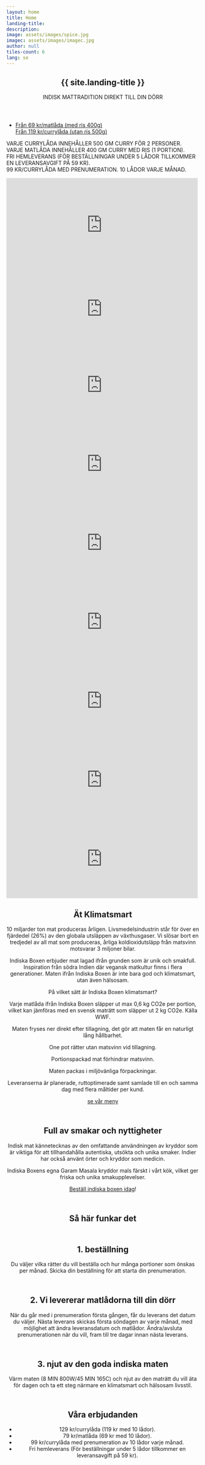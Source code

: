 ```yaml
---
layout: home
title: Home
landing-title: 
description: 
image: assets/images/spice.jpg
imagec: assets/images/imagec.jpg
author: null
tiles-count: 6
lang: se
---
```

<section id="banner" class="major">
        <div class="inner">
            <header class="major">
                <h1>{{ site.landing-title }}</h1>
		<p style="text-transform: uppercase;">indisk mattradition direkt till din dörr</p>
            </header>
            <div class="content">
                <ul class="actions">
			<li><a href="#order" class="button scrolly">Från 69 kr/matlåda (med ris 400g)<br/><span>Från 119 kr/currylåda (utan ris 500g)</span></a></li>
		</ul>
            </div>
	    <p style="text-transform: uppercase;"> <i class="fa fa-fw fa-info"></i> Varje currylåda innehåller 500 gm curry för 2 personer. Varje matlåda innehåller 400 gm curry med ris (1 portion).<br/><i class="fa fa-fw fa-biking"></i> fri hemleverans (För beställningar under 5 lådor tillkommer en leveransavgift på 59 kr).<br/><i class="fa fa-fw fa-tags"></i> 99 kr/currylåda med prenumeration. 10 lådor varje månad. </p>
        </div>
    </section>
    
<div id="main">

<div class="slideshow-container">
        <!--<div class="mySlides slidefade">
  		<div class="slidetxt notice">
			<h2>{{ site.total }} boxes delivered</h2>
			<a href="https://www.saveonethird.org/in-restaurants">fight food waste<br>save 1/3</a>
		</div>
	</div>-->
	<div class="mySlides slidefade">
		<iframe src="https://www.facebook.com/plugins/post.php?href=https%3A%2F%2Fwww.facebook.com%2Fanna.martensson.102%2Fposts%2F3869373669779055&show_text=true&width=500" width="500" height="244" style="border:none;overflow:hidden" scrolling="no" frameborder="0" allowfullscreen="true" allow="autoplay; clipboard-write; encrypted-media; picture-in-picture; web-share"></iframe>
	</div>
	<div class="mySlides slidefade">
		<iframe src="https://www.facebook.com/plugins/post.php?href=https%3A%2F%2Fwww.facebook.com%2Fmarta.m.atram%2Fposts%2F10158449508666137&show_text=true&width=500" width="500" height="193" style="border:none;overflow:hidden" scrolling="no" frameborder="0" allowfullscreen="true" allow="autoplay; clipboard-write; encrypted-media; picture-in-picture; web-share"></iframe>
	</div>
	<div class="mySlides slidefade">
		<iframe src="https://www.facebook.com/plugins/post.php?href=https%3A%2F%2Fwww.facebook.com%2Femma.vonk%2Fposts%2F10160362377011521&show_text=true&width=500" width="500" height="206" style="border:none;overflow:hidden" scrolling="no" frameborder="0" allowfullscreen="true" allow="autoplay; clipboard-write; encrypted-media; picture-in-picture; web-share"></iframe>
	</div>
        <div class="mySlides slidefade">
		<iframe src="https://www.facebook.com/plugins/post.php?href=https%3A%2F%2Fwww.facebook.com%2Fpingvinfabriken%2Fposts%2F10157704264093148&show_text=true&width=500" width="500" height="206" style="border:none;overflow:hidden" scrolling="no" frameborder="0" allowfullscreen="true" allow="autoplay; clipboard-write; encrypted-media; picture-in-picture; web-share"></iframe>
  	</div>
        <div class="mySlides slidefade">
		<iframe src="https://www.facebook.com/plugins/post.php?href=https%3A%2F%2Fwww.facebook.com%2Fjasmin.blossom%2Fposts%2F10158689723107165&show_text=true&width=500" width="500" height="206" style="border:none;overflow:hidden" scrolling="no" frameborder="0" allowfullscreen="true" allow="autoplay; clipboard-write; encrypted-media; picture-in-picture; web-share"></iframe>
	</div>
        <div class="mySlides slidefade">
		<iframe src="https://www.facebook.com/plugins/post.php?href=https%3A%2F%2Fwww.facebook.com%2Feva.tsakalou%2Fposts%2F3425663714181486&show_text=true&width=500" width="500" height="206" style="border:none;overflow:hidden" scrolling="no" frameborder="0" allowfullscreen="true" allow="autoplay; clipboard-write; encrypted-media; picture-in-picture; web-share"></iframe>
	</div>
	<div class="mySlides slidefade">
		<iframe src="https://www.facebook.com/plugins/post.php?href=https%3A%2F%2Fwww.facebook.com%2Fmyrra.ullis.osterlund%2Fposts%2F10160315449444392&show_text=true&width=500" width="500" height="206" style="border:none;overflow:hidden" scrolling="no" frameborder="0" allowfullscreen="true" allow="autoplay; clipboard-write; encrypted-media; picture-in-picture; web-share"></iframe>
	</div>
	<div class="mySlides slidefade">
		<iframe src="https://www.facebook.com/plugins/post.php?href=https%3A%2F%2Fwww.facebook.com%2Fkarolina.nilsson.585%2Fposts%2F10158009285536799&show_text=true&width=500" width="500" height="206" style="border:none;overflow:hidden" scrolling="no" frameborder="0" allowfullscreen="true" allow="autoplay; clipboard-write; encrypted-media; picture-in-picture; web-share"></iframe>
	</div>
	<div class="mySlides slidefade">
		<iframe src="https://www.facebook.com/plugins/post.php?href=https%3A%2F%2Fwww.facebook.com%2Fadam.axelsson.37%2Fposts%2F10157845465070886&show_text=true&width=500" width="500" height="206" style="border:none;overflow:hidden" scrolling="no" frameborder="0" allowfullscreen="true" allow="autoplay; clipboard-write; encrypted-media; picture-in-picture; web-share"></iframe>
	</div>
	<!--<div class="slidetitle"><h3>{{ site.total }}</h3><span class="visborder">boxes delivered</span><br/><a href="https://www.saveonethird.org/in-restaurants">fight food waste<br>save 1/3</a></div>-->
	<!--<div class="mySlides slidefade">
  		<img class="slideimg" src="/assets/food/palakpaneer.jpg" style="width:100%">
  		<div class="slidetxt">Palak Paneer</div>
	</div>
	<div class="mySlides slidefade">
  		<img class="slideimg" src="/assets/food/vegkorma.jpg" style="width:100%">
  		<div class="slidetxt">Chole Vegetable Korma</div>
	</div>
	<div class="mySlides slidefade">
  		<img class="slideimg" src="/assets/food/palakchicken.jpg" style="width:100%">
  		<div class="slidetxt">Palak Chicken</div>
	</div>-->
</div>
<!-- Two -->
<section id="climatebanner" class="major">
  	<div class="inner">
		<header class="major">
      			<h2>Ät Klimatsmart</h2>
			<p class="pnl">10 miljarder ton mat produceras årligen. Livsmedelsindustrin står för över en fjärdedel (26%) av den globala utsläppen av växthusgaser. Vi slösar bort en tredjedel av all mat som produceras, årliga koldioxidutsläpp från matsvinn motsvarar 3 miljoner bilar.</p>
			<p class="pnl">Indiska Boxen erbjuder mat lagad ifrån grunden som är unik och smakfull. Inspiration från södra Indien där vegansk matkultur finns i flera generationer.  Maten ifrån Indiska Boxen är inte bara god och klimatsmart, utan även hälsosam.</p>
			<p>På vilket sätt är Indiska Boxen klimatsmart?</p>
			<p><i class="fas fa-fw fa-globe-americas"></i>Varje matlåda ifrån Indiska Boxen släpper ut max 0,6 kg CO2e per portion, vilket kan jämföras med en svensk maträtt som släpper ut 2 kg CO2e. Källa WWF.</p>
			<p><i class="fas fa-fw fa-globe-americas"></i>Maten fryses ner direkt efter tillagning, det gör att maten får en naturligt lång hållbarhet.</p>
			<p><i class="fas fa-fw fa-globe-americas"></i>One pot rätter utan matsvinn vid tillagning.</p>
			<p><i class="fas fa-fw fa-globe-americas"></i>Portionspackad mat förhindrar matsvinn.</p>
			<p><i class="fas fa-fw fa-globe-americas"></i>Maten packas i miljövänliga förpackningar.</p>
			<p><i class="fas fa-fw fa-globe-americas"></i>Leveranserna är planerade, ruttoptimerade samt samlade till en och samma dag med flera måltider per kund.</p>
			<a href="menu" class="button next"><i class="fa fa-fw fa-utensils"></i> se vår meny</a>
			<!--div class="video-container">
			<div class="embed-container">
			<iframe width="560" height="315" src="https://www.youtube-nocookie.com/embed/-xUDTp8lTO4?start=3&end=64;rel=0&amp;modestbranding=1" frameborder='0' allowfullscreen></iframe>
			</div></div-->
		</header>
		<header class="major">
      			<h2>Full av smakar och nyttigheter</h2>
			<p class="pnl">Indisk mat kännetecknas av den omfattande användningen av kryddor som är viktiga för att tillhandahålla autentiska, utsökta och unika smaker. Indier har också använt örter och kryddor som medicin.</p>
			<p>Indiska Boxens egna Garam Masala kryddor mals färskt i vårt kök, vilket ger friska och unika smakupplevelser.</p>
    		        <p><a href="#order">Beställ indiska boxen idag</a>!</p>
                </header>
        </div>
</section>

<section id="one">
 <div class="inner">
   <header class="major">
     <h2>Så här funkar det</h2>
   </header>
   <section id="concept">
     <section>
	<i class="icon alt fas fa-shopping-cart" ></i>     
	<header class="major">
          <h2>1. beställning</h2>
      	  <p>Du väljer vilka rätter du vill beställa och hur många portioner som önskas per månad. Skicka din beställning för att starta din prenumeration.</p>
    	</header>
     </section>
     <section>
	<i class="icon alt fas fa-truck" ></i>   
   	<header class="major">
          <h2>2. Vi levererar matlådorna till din dörr</h2>
	  <p>När du går med i prenumeration första gången, får du leverans det datum du väljer. Nästa leverans skickas första söndagen av varje månad, med möjlighet att ändra leveransdatum och matlådor. Ändra/avsluta prenumerationen när du vill, fram till tre dagar innan nästa leverans.</p>
        </header>
     </section>
     <section>
	<i class="icon alt fas fa-utensils" ></i>   
        <header class="major">
          <h2>3. njut av den goda indiska maten</h2>
	  <p>Värm maten (8 MIN 800W/45 MIN 165C) och njut av den maträtt du vill äta för dagen och ta ett steg närmare en klimatsmart och hälsosam livsstil.</p>
        </header>
     </section>
   </section>
 </div>
</section>

<section id="three" class="border">
  <div class="inner">
		<header class="major">
      <h2>Våra erbjudanden</h2>
		  <ul>
		    <li> 129 kr/currylåda (119 kr med 10 lådor).</li>
		    <li> 79 kr/matlåda (69 kr med 10 lådor).</li>
		    <li> 99 kr/currylåda med prenumeration av 10 lådor varje månad.</li>
		    <li> Fri hemleverans (För beställningar under 5 lådor tillkommer en leveransavgift på 59 kr).</li>
	          </ul>
		</header>
	</div>
</section>
</div>
